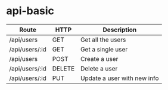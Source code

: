 # api-basic

| Route          | HTTP   | Description                 |
|----------------|--------|-----------------------------|
| /api/users     | GET    | Get all the users           |
| /api/users/:id | GET    | Get a single user           |
| /api/users     | POST   | Create a user               |
| /api/users/:id | DELETE | Delete a user               |
| /api/users/:id | PUT    | Update a user with new info |